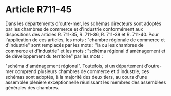 # Article R711-45

Dans les départements d'outre-mer, les schémas directeurs sont adoptés par les chambres de commerce et d'industrie conformément aux dispositions des articles R. 711-35, R. 711-36, R. 711-39 et R. 711-40.   Pour l'application de ces articles, les mots : "chambre régionale de commerce et d'industrie" sont remplacés par les mots : "la ou les chambres de commerce et d'industrie" et les mots : "schéma régional d'aménagement et de développement du territoire" par les mots :

"schéma d'aménagement régional".   Toutefois, si un département d'outre-mer comprend plusieurs chambres de commerce et d'industrie, ces schémas sont adoptés, à la majorité des deux tiers, au cours d'une assemblée plénière exceptionnelle réunissant les membres des assemblées générales des chambres.